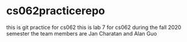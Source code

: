 # cs062practicerepo
this is git practice for cs062
this is lab 7 for cs062 during the fall 2020 semester
the team members are Jan Charatan and Alan Guo